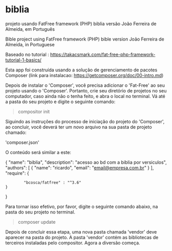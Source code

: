 # biblia
projeto usando FatFree framework (PHP)
biblia versão João Ferreira de Almeida, em Português

Bible
project using FatFree framework (PHP)
bible version João Ferreira de Almeida, in Portuguese

Baseado no tutorial : https://takacsmark.com/fat-free-php-framework-tutorial-1-basics/

Esta app foi construída usando a solução de gerenciamento de pacotes Composer (link para instalacao: https://getcomposer.org/doc/00-intro.md)

Depois de instalar o 'Composer', você precisa adicionar o 'Fat-Free' ao seu projeto usando o 'Composer'. Portanto, crie seu diretório de projetos no seu computador, caso ainda não o tenha feito, e abra o local no terminal. Vá até a pasta do seu projeto e digite o seguinte comando:

> compositor init

Siguindo as instruções do processo de iniciação do projeto do 'Composer', ao concluir, você deverá ter um novo arquivo na sua pasta de projeto chamado:

'composer.json'

O conteúdo será similar a este:

{
    "name": "biblia",
    "description": "acesso ao bd com a biblia por versiculos",
    "authors": [
        {
            "name": "ricardo",
            "email": "email@empresa.com.br"
        }
    ],
    "require": {

    		"bcosca/fatfree" : "^3.6"
	}
}


Para tornar isso efetivo, por favor, digite o seguinte comando abaixo, na pasta do seu projeto no terminal.

> composer update


Depois de concluir essa etapa, uma nova pasta chamada 'vendor' deve aparecer na pasta do projeto. A pasta 'vendor' contém as bibliotecas de terceiros instaladas pelo compositor. Agora a diversão começa.



